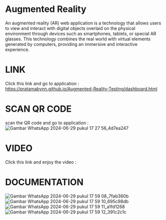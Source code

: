 # **Augmented Reality**
An augmented reality (AR) web application is a technology that allows users to view and interact with digital objects overlaid on the physical environment through devices such as smartphones, tablets, or special AR glasses. This technology combines the real world with virtual elements generated by computers, providing an immersive and interactive experience.


# **LINK**
Click this link and go to application : https://pratamabynn.github.io/Augmented-Reality-Testing/dashboard.html


# **SCAN QR CODE**
scan the QR code and go to application :
![Gambar WhatsApp 2024-06-29 pukul 17 27 56_4d7ea247](https://github.com/pratamabynn/Augmented-Reality-Testing/assets/111479269/46151113-b8f0-4b54-9c9b-a6ef4bb1df6d)


# **VIDEO**
Click this link and enjoy the video :


# **DOCUMENTATION**
![Gambar WhatsApp 2024-06-29 pukul 17 59 08_7fab360b](https://github.com/pratamabynn/Augmented-Reality-Testing/assets/111479269/6b4b4149-1816-4349-9336-ffec8c3071dc) 
![Gambar WhatsApp 2024-06-29 pukul 17 59 10_695c98db](https://github.com/pratamabynn/Augmented-Reality-Testing/assets/111479269/80143f82-84a8-419d-9eac-76e988a423c2) ![Gambar WhatsApp 2024-06-29 pukul 17 59 11_a1fd1268](https://github.com/pratamabynn/Augmented-Reality-Testing/assets/111479269/3c287ea3-73a8-4f48-91f9-324aec7db0fe) ![Gambar WhatsApp 2024-06-29 pukul 17 59 12_391c2c1c](https://github.com/pratamabynn/Augmented-Reality-Testing/assets/111479269/1a8b938f-5a11-4af5-af07-6ddf13acc423)


